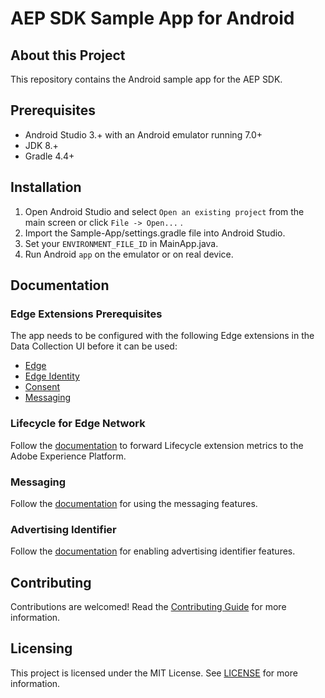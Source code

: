# AEP SDK Sample App for Android

## About this Project

This repository contains the Android sample app for the AEP SDK. 

## Prerequisites

- Android Studio 3.+ with an Android emulator running 7.0+
- JDK 8.+
- Gradle 4.4+

## Installation

1. Open Android Studio and select `Open an existing project`  from the main screen or click `File -> Open...` .
2. Import the Sample-App/settings.gradle file into Android Studio.
3. Set your `ENVIRONMENT_FILE_ID` in MainApp.java.
4. Run Android `app` on the emulator or on real device.

## Documentation
### Edge Extensions Prerequisites
The app needs to be configured with the following Edge extensions in the Data Collection UI before it can be used: 
- [Edge](https://developer.adobe.com/client-sdks/documentation/edge-network)
- [Edge Identity](https://developer.adobe.com/client-sdks/documentation/identity-for-edge-network)
- [Consent](https://developer.adobe.com/client-sdks/documentation/consent-for-edge-network)
- [Messaging](https://developer.adobe.com/client-sdks/documentation/iam)

### Lifecycle for Edge Network 
Follow the [documentation](https://developer.adobe.com/client-sdks/documentation/lifecycle-for-edge-network) to forward Lifecycle extension metrics to the Adobe Experience Platform.

### Messaging
Follow the [documentation](Documentation/README.md) for using the messaging features.

### Advertising Identifier
Follow the [documentation](Documentation/README.md#advertising-identifier) for enabling advertising identifier features.

## Contributing

Contributions are welcomed! Read the [Contributing Guide](./.github/CONTRIBUTING.md) for more information.

## Licensing

This project is licensed under the MIT License. See [LICENSE](LICENSE) for more information.

